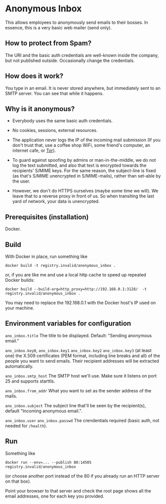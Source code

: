 # Anonymous Inbox

This allows employees to anonymously send emails to their bosses.  In
essence, this is a very basic web mailer (send only).

## How to protect from Spam?

The URI and the basic auth credentials are well-known inside the company,
but not published outside.  Occasionally change the credentials.

## How does it work?

You type in an email.  It is never stored anywhere, but immediately
sent to an SMTP server.  You can see that while it happens.

## Why is it anonymous?

* Everybody uses the same basic auth credentials.

* No cookies, sessions, external resources.

* The application never logs the IP of the incoming mail submission
  (If you don't trust that, use a coffee shop WiFi, some friend's computer,
  an internet cafe, or [Tor](https://www.torproject.org/)).

* To guard against spoofing by admins or man-in-the-middle, we do not
  log the text submitted, and also that text is encrypted towards the
  recipients' S/MIME keys.  For the same reason, the subject-line is
  fixed (as that's S/MIME unencrypted in S/MIME-mails), rather than
  set-able by the user.

* However, we don't do HTTPS ourselves (maybe some time we will).  We
  leave that to a reverse proxy in front of us.  So when transiting
  the last yard of network, your data is unencrypted.

## Prerequisites (installation)

Docker.

## Build

With Docker in place, run something like

    docker build -t registry.invalid/anonymous_inbox .

or, if you are like me and use a local http cache to speed up repeated
Docker builds:

    docker build --build-arg=http_proxy=http://192.168.0.1:3128/  -t registry.invalid/anonymous_inbox .

You may need to replace the 192.168.0.1 with the Docker host's IP
used on your machine.

## Environment variables for configuration

`ano_inbox.title` The title to be displayed. Default: "Sending anonymous email."

`ano_inbox.key0`, `ano_inbox.key1` `ano_inbox.key2` `ano_inbox.key3`
(at least one) the X.509 certificates (PEM format, including line
breaks and all) of the people you want to send emails.  Their
recipient addresses will be extracted automatically.

`ano_inbox.smtp_host` The SMTP host we'll use. Make sure it listens on port 25 and supports starttls.

`ano_inbox.from_addr` What you want to set as the sender address of the mails.

`ano_inbox.subject` The subject line that'll be seen by the recipient(s), default "Incoming anonymous email.".

`ano_inbox.user` `ano_inbox.passwd` The crendentials required (basic auth, not needed for `/health`).

## Run

Something like

    docker run --env=... --publish 80:14505 registry.invalid/anonymous_inbox

(or choose another port instead of the 80 if you already run an HTTP
server on that box).

Point your browser to that server and check the root page shows all
the email addresses, one for each key you provided.
